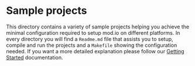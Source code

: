 # Sample projects

This directory contains a variety of sample projects helping you achieve the minimal configuration required to setup mod.io on different platforms. In every directory you will find a `Readme.md` file that assists you to setup, compile and run the projects and a `Makefile` showing the configuration needed. If you want a more detailed explanation please follow our [Getting Started](https://github.com/modio/SDK/wiki/Getting-Started) documentation.
